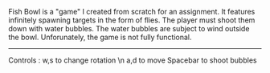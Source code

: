 Fish Bowl is a "game" I created from scratch for an assignment.
It features infinitely spawning targets in the form of flies.
The player must shoot them down with water bubbles.
The water bubbles are subject to wind outside the bowl.
Unforunately, the game is not fully functional.
________
Controls :
w,s to change rotation \n
a,d to move
Spacebar to shoot bubbles
